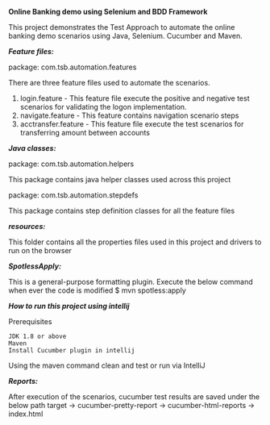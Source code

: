 **Online Banking demo using Selenium and BDD Framework**

This project demonstrates the Test Approach to automate the online banking demo scenarios using Java, Selenium. Cucumber and Maven.


**_Feature files:_**

package: com.tsb.automation.features

There are three feature files used to automate the scenarios.
1. login.feature - This feature file execute the positive and negative test scenarios for validating the logon implementation.
2. navigate.feature - This feature contains navigation scenario steps
3. acctransfer.feature - This feature file execute the test scenarios for transferring amount between accounts

**_Java classes:_**

package: com.tsb.automation.helpers

This package contains java helper classes used across this project

package: com.tsb.automation.stepdefs

This package contains step definition classes for all the feature files

**_resources:_**

This folder contains all the properties files used in this project and drivers to run on the browser

**_SpotlessApply:_**

This is a general-purpose formatting plugin. Execute the below command when ever the code is modified $ mvn spotless:apply

**_How to run this project using intellij_**

Prerequisites

    JDK 1.8 or above
    Maven
    Install Cucumber plugin in intellij

Using the maven command clean and test or run via IntelliJ

**_Reports:_**

After execution of the scenarios, cucumber test results are saved under the below path 
target -> cucumber-pretty-report -> cucumber-html-reports -> index.html